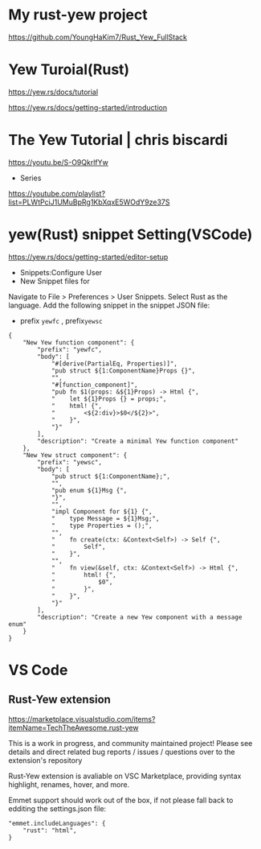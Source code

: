 # My rust-yew project

https://github.com/YoungHaKim7/Rust_Yew_FullStack

# Yew Turoial(Rust)

https://yew.rs/docs/tutorial

https://yew.rs/docs/getting-started/introduction

# The Yew Tutorial | chris biscardi

https://youtu.be/S-O9QkrlfYw

- Series

https://youtube.com/playlist?list=PLWtPciJ1UMuBpRg1KbXqxE5WOdY9ze37S

# yew(Rust) snippet Setting(VSCode)

https://yew.rs/docs/getting-started/editor-setup

- Snippets:Configure User
- New Snippet files for

Navigate to File > Preferences > User Snippets.
Select Rust as the language.
Add the following snippet in the snippet JSON file:

- prefix `yewfc` , prefix`yewsc`

```
{
    "New Yew function component": {
        "prefix": "yewfc",
        "body": [
            "#[derive(PartialEq, Properties)]",
            "pub struct ${1:ComponentName}Props {}",
            "",
            "#[function_component]",
            "pub fn $1(props: &${1}Props) -> Html {",
            "    let ${1}Props {} = props;",
            "    html! {",
            "        <${2:div}>$0</${2}>",
            "    }",
            "}"
        ],
        "description": "Create a minimal Yew function component"
    },
    "New Yew struct component": {
        "prefix": "yewsc",
        "body": [
            "pub struct ${1:ComponentName};",
            "",
            "pub enum ${1}Msg {",
            "}",
            "",
            "impl Component for ${1} {",
            "    type Message = ${1}Msg;",
            "    type Properties = ();",
            "",
            "    fn create(ctx: &Context<Self>) -> Self {",
            "        Self",
            "    }",
            "",
            "    fn view(&self, ctx: &Context<Self>) -> Html {",
            "        html! {",
            "            $0",
            "        }",
            "    }",
            "}"
        ],
        "description": "Create a new Yew component with a message enum"
    }
}
```

# VS Code

## Rust-Yew extension

https://marketplace.visualstudio.com/items?itemName=TechTheAwesome.rust-yew

This is a work in progress, and community maintained project! Please see details and direct related bug reports / issues / questions over to the extension's repository

Rust-Yew extension is avaliable on VSC Marketplace, providing syntax highlight, renames, hover, and more.

Emmet support should work out of the box, if not please fall back to edditing the settings.json file:

```
"emmet.includeLanguages": {
    "rust": "html",
}
```
